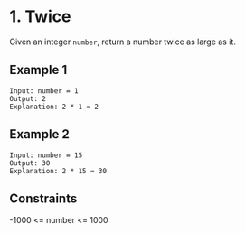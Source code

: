 # 1. Twice

Given an integer `number`, return a number twice as large as it.

## Example 1

```
Input: number = 1
Output: 2
Explanation: 2 * 1 = 2
```

## Example 2

```
Input: number = 15
Output: 30
Explanation: 2 * 15 = 30
```

## Constraints

-1000 <= number <= 1000
